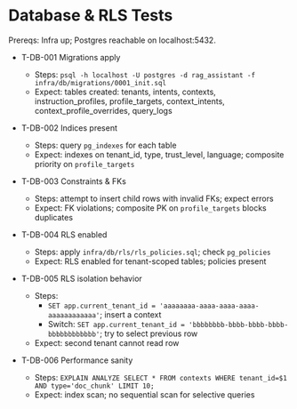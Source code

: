 # Database & RLS Tests

Prereqs: Infra up; Postgres reachable on localhost:5432.

- T-DB-001 Migrations apply
  - Steps: `psql -h localhost -U postgres -d rag_assistant -f infra/db/migrations/0001_init.sql`
  - Expect: tables created: tenants, intents, contexts, instruction_profiles, profile_targets, context_intents, context_profile_overrides, query_logs

- T-DB-002 Indices present
  - Steps: query `pg_indexes` for each table
  - Expect: indexes on tenant_id, type, trust_level, language; composite priority on `profile_targets`

- T-DB-003 Constraints & FKs
  - Steps: attempt to insert child rows with invalid FKs; expect errors
  - Expect: FK violations; composite PK on `profile_targets` blocks duplicates

- T-DB-004 RLS enabled
  - Steps: apply `infra/db/rls/rls_policies.sql`; check `pg_policies`
  - Expect: RLS enabled for tenant-scoped tables; policies present

- T-DB-005 RLS isolation behavior
  - Steps:
    - `SET app.current_tenant_id = 'aaaaaaaa-aaaa-aaaa-aaaa-aaaaaaaaaaaa'`; insert a context
    - Switch: `SET app.current_tenant_id = 'bbbbbbbb-bbbb-bbbb-bbbb-bbbbbbbbbbbb'`; try to select previous row
  - Expect: second tenant cannot read row

- T-DB-006 Performance sanity
  - Steps: `EXPLAIN ANALYZE SELECT * FROM contexts WHERE tenant_id=$1 AND type='doc_chunk' LIMIT 10;`
  - Expect: index scan; no sequential scan for selective queries
